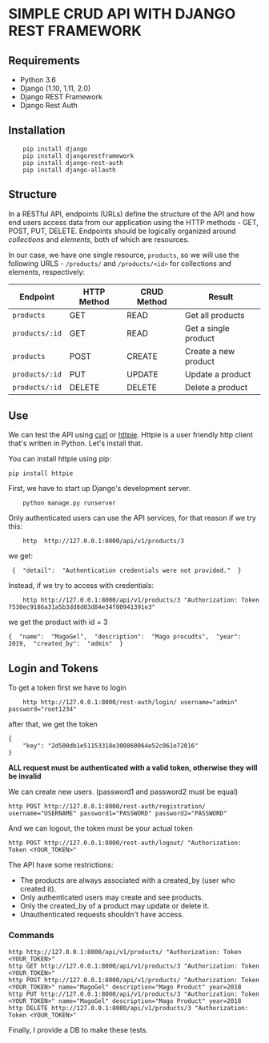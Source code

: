 # SIMPLE CRUD API WITH DJANGO REST FRAMEWORK

## Requirements
- Python 3.6
- Django (1.10, 1.11, 2.0)
- Django REST Framework
- Django Rest Auth

## Installation
```
	pip install django
	pip install djangorestframework
	pip install django-rest-auth
	pip install django-allauth
```

## Structure
In a RESTful API, endpoints (URLs) define the structure of the API and how end users access data from our application using the HTTP methods - GET, POST, PUT, DELETE. Endpoints should be logically organized around _collections_ and _elements_, both of which are resources.

In our case, we have one single resource, `products`, so we will use the following URLS - `/products/` and `/products/<id>` for collections and elements, respectively:

Endpoint |HTTP Method | CRUD Method | Result
-- | -- |-- |--
`products` | GET | READ | Get all products
`products/:id` | GET | READ | Get a single product
`products`| POST | CREATE | Create a new product
`products/:id` | PUT | UPDATE | Update a product
`products/:id` | DELETE | DELETE | Delete a product

## Use
We can test the API using [curl](https://curl.haxx.se/) or [httpie](https://github.com/jakubroztocil/httpie#installation). Httpie is a user friendly http client that's written in Python. Let's install that.

You can install httpie using pip:
```
pip install httpie
```

First, we have to start up Django's development server.
```
	python manage.py runserver
```
Only authenticated users can use the API services, for that reason if we try this:
```
	http  http://127.0.0.1:8000/api/v1/products/3
```
we get:
```
 {  "detail":  "Authentication credentials were not provided."  }
```
Instead, if we try to access with credentials:
```
	http http://127.0.0.1:8000/api/v1/products/3 "Authorization: Token 7530ec9186a31a5b3dd8d03d84e34f80941391e3"
```
we get the product with id = 3
```
{  "name":  "MagoGel",  "description":  "Mago procudts",  "year":  2019,  "created_by":  "admin"  }
```

## Login and Tokens

To get a token first we have to login
```
	http http://127.0.0.1:8000/rest-auth/login/ username="admin" password="root1234"
```
after that, we get the token
```
{
    "key": "2d500db1e51153318e300860064e52c061e72016"
}
```
**ALL request must be authenticated with a valid token, otherwise they will be invalid**

We can create new users. (password1 and password2 must be equal)
```
http POST http://127.0.0.1:8000/rest-auth/registration/ username="USERNAME" password1="PASSWORD" password2="PASSWORD"
```
And we can logout, the token must be your actual token
```
http POST http://127.0.0.1:8000/rest-auth/logout/ "Authorization: Token <YOUR_TOKEN>" 
```

The API have some restrictions:
-   The products are always associated with a created_by (user who created it).
-   Only authenticated users may create and see products.
-   Only the created_by of a product may update or delete it.
-   Unauthenticated requests shouldn't have access.

### Commands
```
http http://127.0.0.1:8000/api/v1/products/ "Authorization: Token <YOUR_TOKEN>"
http GET http://127.0.0.1:8000/api/v1/products/3 "Authorization: Token <YOUR_TOKEN>"
http POST http://127.0.0.1:8000/api/v1/products/ "Authorization: Token <YOUR_TOKEN>" name="MagoGel" description="Mago Product" year=2018
http PUT http://127.0.0.1:8000/api/v1/products/3 "Authorization: Token <YOUR_TOKEN>" name="MagoGel" description="Mago Product" year=2018
http DELETE http://127.0.0.1:8000/api/v1/products/3 "Authorization: Token <YOUR_TOKEN>"
```
Finally, I provide a DB to make these tests.


